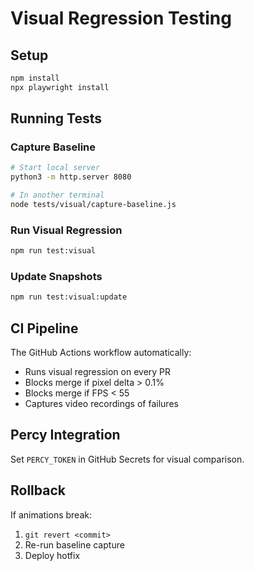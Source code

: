 # Visual Regression Testing

## Setup

```bash
npm install
npx playwright install
```

## Running Tests

### Capture Baseline
```bash
# Start local server
python3 -m http.server 8080

# In another terminal
node tests/visual/capture-baseline.js
```

### Run Visual Regression
```bash
npm run test:visual
```

### Update Snapshots
```bash
npm run test:visual:update
```

## CI Pipeline

The GitHub Actions workflow automatically:
- Runs visual regression on every PR
- Blocks merge if pixel delta > 0.1%
- Blocks merge if FPS < 55
- Captures video recordings of failures

## Percy Integration

Set `PERCY_TOKEN` in GitHub Secrets for visual comparison.

## Rollback

If animations break:
1. `git revert <commit>`
2. Re-run baseline capture
3. Deploy hotfix